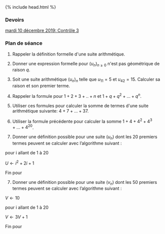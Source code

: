 {% include head.html %}

### Devoirs

[mardi 10 décembre 2019: Contrôle 3](https://edisondelorgues.github.io/Math/191210)

### Plan de séance

1. Rappeler la définition formelle d'une suite arithmétique.

2. Donner une expression formelle pour $(u_n)_{n \geq 0}$ n'est pas géométrique de raison $q$.

2. Soit une suite arithmétique $(u_n)_n$ telle que $u_{11}=5$ et $u_{42}=15$. Calculer sa raison et son premier terme.

3. Rappeler la formule pour $1+2+3+..+n$ et $1+q+q^2+...+q^n$.

4. Utiliser ces formules pour calculer la somme de termes d'une suite arithmétique suivante: $4+7+...+37$.

5. Utiliser la formule précédente pour calculer la somme $1+4+4^2+4^3+...+4^{20}$.

6. Donner une définition possible pour une suite $(u_n)$ dont les 20 premiers termes peuvent se calculer
avec l’algorithme suivant :

pour i allant de 1 à 20

$U \leftarrow i^2+2i+1$

Fin pour

7. Donner une définition possible pour une suite $(v_n)$ dont les 50 premiers termes peuvent se calculer
avec l’algorithme suivant :

$V \leftarrow 10$

pour i allant de 1 à 20

$V \leftarrow 3V+1$

Fin pour
